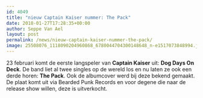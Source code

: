```yaml
---
id: 4049
title: "nieuw Captain Kaiser nummer: The Pack"
date: 2018-01-27T17:28:35+00:00
author: Seppe Van Ael
layout: post
permalink: /news/nieuw-captain-kaiser-nummer-the-pack/
image: 25508076_1118090204960868_6780044704300148648_n-e1517073848994.jpg
---
```

23 februari komt de eerste langspeler van **Captain Kaiser** uit: **Dog Days On Deck**. De band liet al twee singles op de wereld los en nu laten ze ook een derde horen: **The Pack**. Ook de albumcover werd bij deze bekend gemaakt. De plaat komt uit via Bearded Punk Records en voor degene die naar de release show willen, deze is uitverkocht.

&nbsp;